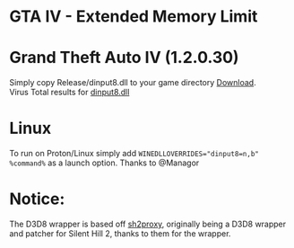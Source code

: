 GTA IV - Extended Memory Limit
======

Grand Theft Auto IV (1.2.0.30)
======
Simply copy Release/dinput8.dll to your game directory [Download](https://github.com/colistro123/GTAIV_ExtendVidMem/raw/master/Release/dinput8.dll "Download").<br/>
Virus Total results for [dinput8.dll](https://www.virustotal.com/gui/file/bd14bcd98d2a51e17323e52f738cf47c86dc57dee504667a7516c4db33eacb57/detection "dinput8.dll")

Linux
======
To run on Proton/Linux simply add `WINEDLLOVERRIDES="dinput8=n,b" %command%` as a launch option. Thanks to @Managor

Notice:
======
The D3D8 wrapper is based off [sh2proxy](https://github.com/emoose/sh2proxy "sh2proxy"), originally being a D3D8 wrapper and patcher for Silent Hill 2, thanks to them for the wrapper.
